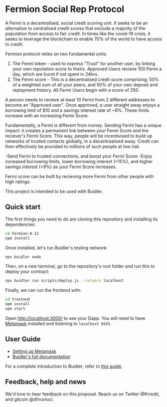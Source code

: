 # Fermion Social Rep Protocol

A Fermi is a decentralised, social credit scoring unit. It seeks to be an alternative to centralised credit scores that exclude a majority of the population from access to fair credit. In times like the covid-19 crisis, it seeks to leverage the blockchain to enable 70% of the world to have access to credit. 

Fermion protocol relies on two fundamental units:
1. The Fermi token - used to express "Trust" for another user, by linking your own reputation score to theirs. Approved Users recieve 100 Fermi a day, which are burnt if not spent in 24hrs.
2. The Fermi score - This is a decentralised credit score comprising: 50% of a weighted sum of all your peers, and 50% of your own deposit and replayment history. All Fermi Users begin with a score of 250.

A person needs to recieve at least 10 Fermi from 2 different addresses to become an "Approved user". Once approved, a user straight away enjoys a borrowing limit of $10 and a savings interest rate of ~8%. These limits increase with an increasing Fermi Score.

Fundamentally, a Fermi is different from money. Sending Fermi has a unique impact: it creates a permanent link between your Fermi Score and the reciever's Fermi Score. This way, people will be incentivised to build up networks of trusted contacts globally, in a decentraalised waay. Credit can then effectively be provided to millions of such people at low risk.

-Send Fermi to trusted connections, and boost your Fermi Score
-Enjoy increased borrowing limits, lower borrowing interest (<15%), and higher savings interest (>9%) as your Fermi Score increases.

Fermi score can be built by recieving more Fermi from other people with high ratings. 

This project is intended to be used with Buidler.

## Quick start

The first things you need to do are cloning this repository and installing its
dependencies:

```sh
cd Fermion-0.12
npm install
```

Once installed, let's run Buidler's testing network:

```sh
npx buidler node
```

Then, on a new terminal, go to the repository's root folder and run this to
deploy your contract:

```sh
npx buidler run scripts/deploy.js --network localhost
```

Finally, we can run the frontend with:

```sh
cd frontend
npm install
npm start
```

Open [http://localhost:3000/](http://localhost:3000/) to see your Dapp. You will
need to have [Metamask](http://metamask.io) installed and listening to
`localhost 8545`.

## User Guide

- [Setting up Metamask](http://buidler.dev/tutorial/8-frontend/#setting-up-metamask)
- [Buidler's full documentation](https://buidler.dev/getting-started/)

For a complete introduction to Buidler, refer to [this guide](https://buidler.dev/getting-started/#overview).


## Feedback, help and news

We'd love to hear feedback on this proposal. Reach us on Twitter @Krredit, and gitcoin @dhruvluci.

